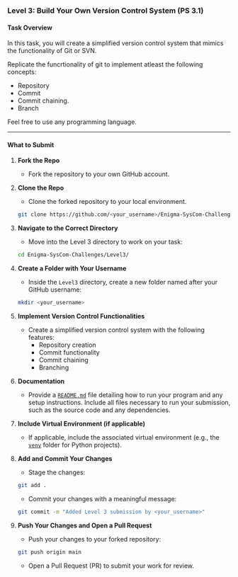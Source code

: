 ### **Level 3: Build Your Own Version Control System (PS 3.1)**

#### Task Overview

In this task, you will create a simplified version control system that mimics the functionality of Git or SVN.

Replicate the funcrtionality of git to implement atleast the following concepts:
+ Repository
+ Commit
+ Commit chaining.
+ Branch

Feel free to use any programming language.

---

#### What to Submit

1. **Fork the Repo**
   - Fork the repository to your own GitHub account.

2. **Clone the Repo**
   - Clone the forked repository to your local environment.

   ```bash
   git clone https://github.com/<your_username>/Enigma-SysCom-Challenges
   ```

3. **Navigate to the Correct Directory**
   - Move into the Level 3 directory to work on your task:

   ```bash
   cd Enigma-SysCom-Challenges/Level3/
   ```

4. **Create a Folder with Your Username**
   - Inside the `Level3` directory, create a new folder named after your GitHub username:

   ```bash
   mkdir <your_username>
   ```

5. **Implement Version Control Functionalities**
   - Create a simplified version control system with the following features:
     - Repository creation
     - Commit functionality
     - Commit chaining
     - Branching

6. **Documentation**
   - Provide a [`README.md`](https://docs.github.com/en/get-started/writing-on-github/getting-started-with-writing-and-formatting-on-github/quickstart-for-writing-on-github) file detailing how to run your program and any setup instructions. Include all files necessary to run your 
   submission, such as the source code and any dependencies.

7. **Include Virtual Environment (if applicable)**
   - If applicable, include the associated virtual environment (e.g., the [`venv`](https://docs.python.org/3/library/venv.html) folder for Python projects).

8. **Add and Commit Your Changes**
   - Stage the changes:

   ```bash
   git add .
   ```

   - Commit your changes with a meaningful message:

   ```bash
   git commit -m "Added Level 3 submission by <your_username>"
   ```

9. **Push Your Changes and Open a Pull Request**
   - Push your changes to your forked repository:

   ```bash
   git push origin main
   ```

   - Open a Pull Request (PR) to submit your work for review.